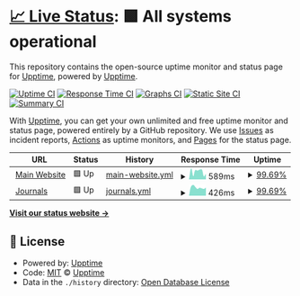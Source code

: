 # [📈 Live Status](https://upptime.github.io/upptime): <!--live status--> **🟩 All systems operational**

This repository contains the open-source uptime monitor and status page for [Upptime](https://upptime.js.org), powered by [Upptime](https://github.com/upptime/upptime).

[![Uptime CI](https://github.com/justudin/tsp-status/workflows/Uptime%20CI/badge.svg)](https://github.com/justudin/tsp-status/actions?query=workflow%3A%22Uptime+CI%22)
[![Response Time CI](https://github.com/justudin/tsp-status/workflows/Response%20Time%20CI/badge.svg)](https://github.com/justudin/tsp-status/actions?query=workflow%3A%22Response+Time+CI%22)
[![Graphs CI](https://github.com/justudin/tsp-status/workflows/Graphs%20CI/badge.svg)](https://github.com/justudin/tsp-status/actions?query=workflow%3A%22Graphs+CI%22)
[![Static Site CI](https://github.com/justudin/tsp-status/workflows/Static%20Site%20CI/badge.svg)](https://github.com/justudin/tsp-status/actions?query=workflow%3A%22Static+Site+CI%22)
[![Summary CI](https://github.com/justudin/tsp-status/workflows/Summary%20CI/badge.svg)](https://github.com/justudin/tsp-status/actions?query=workflow%3A%22Summary+CI%22)

With [Upptime](https://upptime.js.org), you can get your own unlimited and free uptime monitor and status page, powered entirely by a GitHub repository. We use [Issues](https://github.com/upptime/upptime/issues) as incident reports, [Actions](https://github.com/justudin/tsp-status/actions) as uptime monitors, and [Pages](https://upptime.github.io/upptime) for the status page.

<!--start: status pages-->
<!-- This summary is generated by Upptime (https://github.com/upptime/upptime) -->
<!-- Do not edit this manually, your changes will be overwritten -->
<!-- prettier-ignore -->
| URL | Status | History | Response Time | Uptime |
| --- | ------ | ------- | ------------- | ------ |
| <img alt="" src="https://tecnoscientifica.com/assets/img/favicons/favicon-32x32.png" height="13"> [Main Website](https://tecnoscientifica.com) | 🟩 Up | [main-website.yml](https://github.com/justudin/tsp-status/commits/HEAD/history/main-website.yml) | <details><summary><img alt="Response time graph" src="./graphs/main-website/response-time-week.png" height="20"> 589ms</summary><br><a href="https://status.tecnoscientifica.com/history/main-website"><img alt="Response time 639" src="https://img.shields.io/endpoint?url=https%3A%2F%2Fraw.githubusercontent.com%2Fjustudin%2Ftsp-status%2FHEAD%2Fapi%2Fmain-website%2Fresponse-time.json"></a><br><a href="https://status.tecnoscientifica.com/history/main-website"><img alt="24-hour response time 828" src="https://img.shields.io/endpoint?url=https%3A%2F%2Fraw.githubusercontent.com%2Fjustudin%2Ftsp-status%2FHEAD%2Fapi%2Fmain-website%2Fresponse-time-day.json"></a><br><a href="https://status.tecnoscientifica.com/history/main-website"><img alt="7-day response time 589" src="https://img.shields.io/endpoint?url=https%3A%2F%2Fraw.githubusercontent.com%2Fjustudin%2Ftsp-status%2FHEAD%2Fapi%2Fmain-website%2Fresponse-time-week.json"></a><br><a href="https://status.tecnoscientifica.com/history/main-website"><img alt="30-day response time 595" src="https://img.shields.io/endpoint?url=https%3A%2F%2Fraw.githubusercontent.com%2Fjustudin%2Ftsp-status%2FHEAD%2Fapi%2Fmain-website%2Fresponse-time-month.json"></a><br><a href="https://status.tecnoscientifica.com/history/main-website"><img alt="1-year response time 639" src="https://img.shields.io/endpoint?url=https%3A%2F%2Fraw.githubusercontent.com%2Fjustudin%2Ftsp-status%2FHEAD%2Fapi%2Fmain-website%2Fresponse-time-year.json"></a></details> | <details><summary><a href="https://status.tecnoscientifica.com/history/main-website">99.69%</a></summary><a href="https://status.tecnoscientifica.com/history/main-website"><img alt="All-time uptime 99.59%" src="https://img.shields.io/endpoint?url=https%3A%2F%2Fraw.githubusercontent.com%2Fjustudin%2Ftsp-status%2FHEAD%2Fapi%2Fmain-website%2Fuptime.json"></a><br><a href="https://status.tecnoscientifica.com/history/main-website"><img alt="24-hour uptime 97.81%" src="https://img.shields.io/endpoint?url=https%3A%2F%2Fraw.githubusercontent.com%2Fjustudin%2Ftsp-status%2FHEAD%2Fapi%2Fmain-website%2Fuptime-day.json"></a><br><a href="https://status.tecnoscientifica.com/history/main-website"><img alt="7-day uptime 99.69%" src="https://img.shields.io/endpoint?url=https%3A%2F%2Fraw.githubusercontent.com%2Fjustudin%2Ftsp-status%2FHEAD%2Fapi%2Fmain-website%2Fuptime-week.json"></a><br><a href="https://status.tecnoscientifica.com/history/main-website"><img alt="30-day uptime 99.82%" src="https://img.shields.io/endpoint?url=https%3A%2F%2Fraw.githubusercontent.com%2Fjustudin%2Ftsp-status%2FHEAD%2Fapi%2Fmain-website%2Fuptime-month.json"></a><br><a href="https://status.tecnoscientifica.com/history/main-website"><img alt="1-year uptime 99.59%" src="https://img.shields.io/endpoint?url=https%3A%2F%2Fraw.githubusercontent.com%2Fjustudin%2Ftsp-status%2FHEAD%2Fapi%2Fmain-website%2Fuptime-year.json"></a></details>
| <img alt="" src="https://tecnoscientifica.com/assets/img/favicons/favicon-32x32.png" height="13"> [Journals](https://tecnoscientifica.com/journal/tasp) | 🟩 Up | [journals.yml](https://github.com/justudin/tsp-status/commits/HEAD/history/journals.yml) | <details><summary><img alt="Response time graph" src="./graphs/journals/response-time-week.png" height="20"> 426ms</summary><br><a href="https://status.tecnoscientifica.com/history/journals"><img alt="Response time 650" src="https://img.shields.io/endpoint?url=https%3A%2F%2Fraw.githubusercontent.com%2Fjustudin%2Ftsp-status%2FHEAD%2Fapi%2Fjournals%2Fresponse-time.json"></a><br><a href="https://status.tecnoscientifica.com/history/journals"><img alt="24-hour response time 488" src="https://img.shields.io/endpoint?url=https%3A%2F%2Fraw.githubusercontent.com%2Fjustudin%2Ftsp-status%2FHEAD%2Fapi%2Fjournals%2Fresponse-time-day.json"></a><br><a href="https://status.tecnoscientifica.com/history/journals"><img alt="7-day response time 426" src="https://img.shields.io/endpoint?url=https%3A%2F%2Fraw.githubusercontent.com%2Fjustudin%2Ftsp-status%2FHEAD%2Fapi%2Fjournals%2Fresponse-time-week.json"></a><br><a href="https://status.tecnoscientifica.com/history/journals"><img alt="30-day response time 427" src="https://img.shields.io/endpoint?url=https%3A%2F%2Fraw.githubusercontent.com%2Fjustudin%2Ftsp-status%2FHEAD%2Fapi%2Fjournals%2Fresponse-time-month.json"></a><br><a href="https://status.tecnoscientifica.com/history/journals"><img alt="1-year response time 650" src="https://img.shields.io/endpoint?url=https%3A%2F%2Fraw.githubusercontent.com%2Fjustudin%2Ftsp-status%2FHEAD%2Fapi%2Fjournals%2Fresponse-time-year.json"></a></details> | <details><summary><a href="https://status.tecnoscientifica.com/history/journals">99.69%</a></summary><a href="https://status.tecnoscientifica.com/history/journals"><img alt="All-time uptime 99.58%" src="https://img.shields.io/endpoint?url=https%3A%2F%2Fraw.githubusercontent.com%2Fjustudin%2Ftsp-status%2FHEAD%2Fapi%2Fjournals%2Fuptime.json"></a><br><a href="https://status.tecnoscientifica.com/history/journals"><img alt="24-hour uptime 97.81%" src="https://img.shields.io/endpoint?url=https%3A%2F%2Fraw.githubusercontent.com%2Fjustudin%2Ftsp-status%2FHEAD%2Fapi%2Fjournals%2Fuptime-day.json"></a><br><a href="https://status.tecnoscientifica.com/history/journals"><img alt="7-day uptime 99.69%" src="https://img.shields.io/endpoint?url=https%3A%2F%2Fraw.githubusercontent.com%2Fjustudin%2Ftsp-status%2FHEAD%2Fapi%2Fjournals%2Fuptime-week.json"></a><br><a href="https://status.tecnoscientifica.com/history/journals"><img alt="30-day uptime 99.82%" src="https://img.shields.io/endpoint?url=https%3A%2F%2Fraw.githubusercontent.com%2Fjustudin%2Ftsp-status%2FHEAD%2Fapi%2Fjournals%2Fuptime-month.json"></a><br><a href="https://status.tecnoscientifica.com/history/journals"><img alt="1-year uptime 99.58%" src="https://img.shields.io/endpoint?url=https%3A%2F%2Fraw.githubusercontent.com%2Fjustudin%2Ftsp-status%2FHEAD%2Fapi%2Fjournals%2Fuptime-year.json"></a></details>

<!--end: status pages-->

[**Visit our status website →**](https://upptime.github.io/upptime)

## 📄 License

- Powered by: [Upptime](https://github.com/upptime/upptime)
- Code: [MIT](./LICENSE) © [Upptime](https://upptime.js.org)
- Data in the `./history` directory: [Open Database License](https://opendatacommons.org/licenses/odbl/1-0/)
